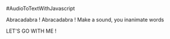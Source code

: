 #AudioToTextWithJavascript

Abracadabra ! Abracadabra ! Make a sound, you inanimate words

LET'S GO WITH ME !
